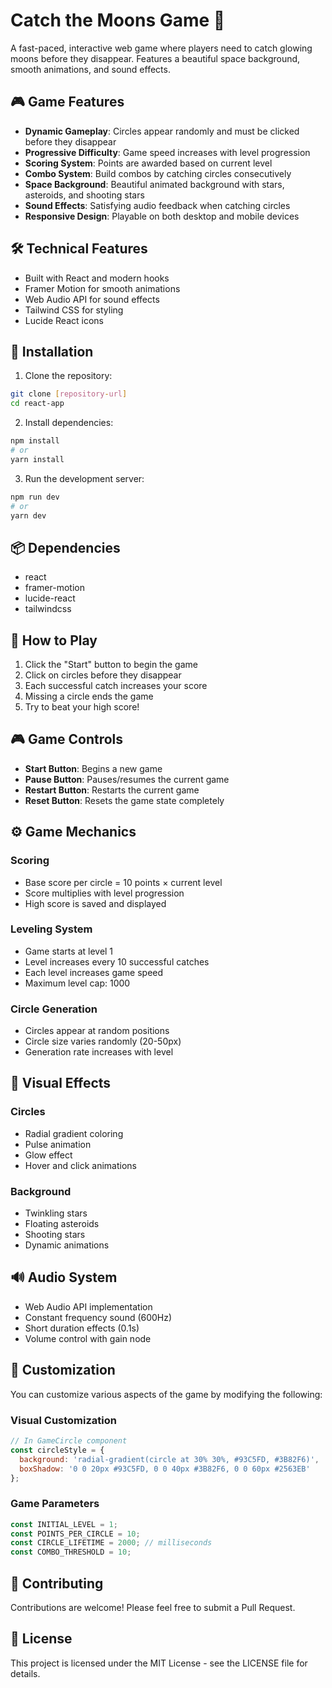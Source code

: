 # Catch the Moons Game 🔵

A fast-paced, interactive web game where players need to catch glowing moons before they disappear. Features a beautiful space background, smooth animations, and sound effects.

## 🎮 Game Features

- **Dynamic Gameplay**: Circles appear randomly and must be clicked before they disappear
- **Progressive Difficulty**: Game speed increases with level progression
- **Scoring System**: Points are awarded based on current level
- **Combo System**: Build combos by catching circles consecutively
- **Space Background**: Beautiful animated background with stars, asteroids, and shooting stars
- **Sound Effects**: Satisfying audio feedback when catching circles
- **Responsive Design**: Playable on both desktop and mobile devices

## 🛠️ Technical Features

- Built with React and modern hooks
- Framer Motion for smooth animations
- Web Audio API for sound effects
- Tailwind CSS for styling
- Lucide React icons

## 🚀 Installation

1. Clone the repository:
```bash
git clone [repository-url]
cd react-app
```

2. Install dependencies:
```bash
npm install
# or
yarn install
```

3. Run the development server:
```bash
npm run dev
# or
yarn dev
```

## 📦 Dependencies

- react
- framer-motion
- lucide-react
- tailwindcss

## 🎯 How to Play

1. Click the "Start" button to begin the game
2. Click on circles before they disappear
3. Each successful catch increases your score
4. Missing a circle ends the game
5. Try to beat your high score!

## 🎮 Game Controls

- **Start Button**: Begins a new game
- **Pause Button**: Pauses/resumes the current game
- **Restart Button**: Restarts the current game
- **Reset Button**: Resets the game state completely

## ⚙️ Game Mechanics

### Scoring
- Base score per circle = 10 points × current level
- Score multiplies with level progression
- High score is saved and displayed

### Leveling System
- Game starts at level 1
- Level increases every 10 successful catches
- Each level increases game speed
- Maximum level cap: 1000

### Circle Generation
- Circles appear at random positions
- Circle size varies randomly (20-50px)
- Generation rate increases with level

## 🎨 Visual Effects

### Circles
- Radial gradient coloring
- Pulse animation
- Glow effect
- Hover and click animations

### Background
- Twinkling stars
- Floating asteroids
- Shooting stars
- Dynamic animations

## 🔊 Audio System

- Web Audio API implementation
- Constant frequency sound (600Hz)
- Short duration effects (0.1s)
- Volume control with gain node

## 🔧 Customization

You can customize various aspects of the game by modifying the following:

### Visual Customization
```javascript
// In GameCircle component
const circleStyle = {
  background: 'radial-gradient(circle at 30% 30%, #93C5FD, #3B82F6)',
  boxShadow: '0 0 20px #93C5FD, 0 0 40px #3B82F6, 0 0 60px #2563EB'
};
```

### Game Parameters
```javascript
const INITIAL_LEVEL = 1;
const POINTS_PER_CIRCLE = 10;
const CIRCLE_LIFETIME = 2000; // milliseconds
const COMBO_THRESHOLD = 10;
```

## 🤝 Contributing

Contributions are welcome! Please feel free to submit a Pull Request.

## 📝 License

This project is licensed under the MIT License - see the LICENSE file for details.